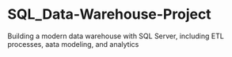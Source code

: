 # SQL_Data-Warehouse-Project
Building a modern data warehouse with SQL Server, including ETL processes, aata modeling, and analytics
